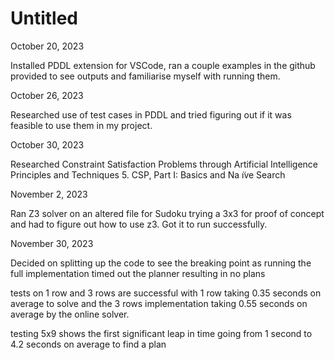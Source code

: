 # Untitled

October 20, 2023 

Installed PDDL extension for VSCode, ran a couple examples in the github provided to see outputs and familiarise myself with running them.

October 26, 2023 

Researched use of test cases in PDDL and tried figuring out if it was feasible to use them in my project.

October 30, 2023 

Researched Constraint Satisfaction Problems through Artificial Intelligence Principles and Techniques 5. CSP, Part I: Basics and Na ̈ıve Search

November 2, 2023 

Ran Z3 solver on an altered file for Sudoku trying a 3x3 for proof of concept and had to figure out how to use z3. Got it to run successfully.

November 30, 2023

Decided on splitting up the code to see the breaking point as running the full implementation timed out the planner resulting in no plans

tests on 1 row and 3 rows are successful with 1 row taking 0.35 seconds on average to solve and the 3 rows implementation taking 0.55 seconds on average by the online solver.

testing 5x9 shows the first significant leap in time going from 1 second to 4.2 seconds on average to find a plan